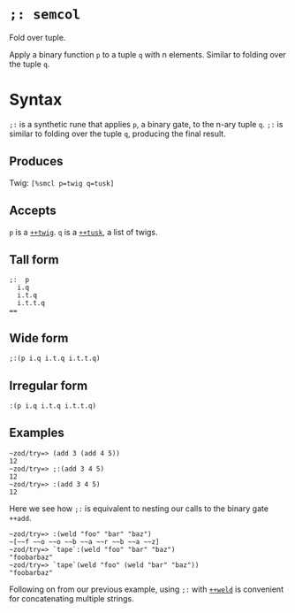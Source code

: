 `;: semcol`
====

Fold over tuple.

Apply a binary function `p` to a tuple `q` with n elements. Similar to folding over the tuple `q`.

Syntax
======

`;:` is a synthetic rune that applies `p`, a binary gate, to the n-ary
tuple `q`. `;:` is similar to folding over the tuple `q`, producing the
final result.

Produces
--------

Twig: `[%smcl p=twig q=tusk]`

Accepts
-------

`p` is a [`++twig`](). `q` is a [`++tusk`](), a list of twigs.

Tall form
---------

    ;:  p
      i.q
      i.t.q
      i.t.t.q
    ==

Wide form
---------

    ;:(p i.q i.t.q i.t.t.q)

Irregular form
--------------

    :(p i.q i.t.q i.t.t.q)

Examples
--------

    ~zod/try=> (add 3 (add 4 5))
    12
    ~zod/try=> ;:(add 3 4 5)
    12
    ~zod/try=> :(add 3 4 5)
    12

Here we see how `;:` is equivalent to nesting our calls to the binary
gate `++add`.

    ~zod/try=> :(weld "foo" "bar" "baz")
    ~[~~f ~~o ~~o ~~b ~~a ~~r ~~b ~~a ~~z]
    ~zod/try=> `tape`:(weld "foo" "bar" "baz")
    "foobarbaz"
    ~zod/try=> `tape`(weld "foo" (weld "bar" "baz"))
    "foobarbaz"

Following on from our previous example, using `;:` with [`++weld`]() is
convenient for concatenating multiple strings.
